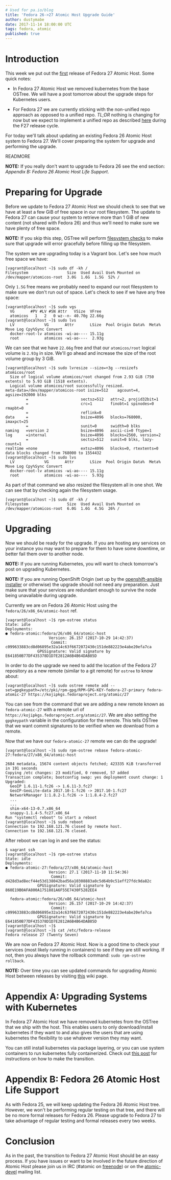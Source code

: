 ```yaml
---
# Used for pa.io/blog
title: 'Fedora 26->27 Atomic Host Upgrade Guide'
author: dustymabe
date: 2017-11-14 18:00:00 UTC
tags: fedora, atomic
published: true
---
```



# Introduction

This week we put out the [first](/blog/2017/11/fedora-atomic-27-features/)
release of Fedora 27 Atomic Host. Some quick notes:

- In Fedora 27 Atomic Host we removed kubernetes from the base OSTree.
  We will have a post tomorrow about the upgrade steps for Kubernetes users.

- For Fedora 27 we are currently sticking with the non-unified repo
  approach as opposed to a unified repo. *TL;DR* nothing is changing
  for now but we expect to implement a unified repo as described
  [here](http://www.projectatomic.io/blog/2017/06/future-plans-for-fedora-atomic-release-life-cycle/)
  during the F27 release cycle.

For today we'll talk about updating an existing Fedora 26 Atomic Host
system to Fedora 27. We'll cover preparing the system for upgrade and
performing the upgrade.

READMORE

**NOTE:** If you really don't want to upgrade to Fedora 26 see the
          end section: *Appendix B: Fedora 26 Atomic Host Life Support*.

# Preparing for Upgrade

Before we update to Fedora 27 Atomic Host we should check to
see that we have at least a few GiB of free space in our root
filesystem. The update to Fedora 27 can cause your system to
retrieve more than 1 GiB of new content (not shared with Fedora
26) and thus we'll need to make sure we have plenty of free space.

**NOTE:** If you skip this step, OSTree will perform
          [filesystem checks](https://github.com/ostreedev/ostree/pull/987)
          to make sure that upgrade will error gracefully before filling
          up the filesystem.

The system we are upgrading today is a Vagrant box. Let's see how
much free space we have:

```nohighlight
[vagrant@localhost ~]$ sudo df -kh /
Filesystem                 Size  Used Avail Use% Mounted on
/dev/mapper/atomicos-root  3.0G  1.6G  1.5G  52% /
```

Only `1.5G` free means we probably need to expand our root filesystem
to make sure we don't run out of space. Let's check to see if we have
any free space:

```nohighlight
[vagrant@localhost ~]$ sudo vgs
  VG       #PV #LV #SN Attr   VSize  VFree
  atomicos   1   2   0 wz--n- 40.70g 22.66g
[vagrant@localhost ~]$ sudo lvs
  LV             VG       Attr       LSize  Pool Origin Data%  Meta%  Move Log Cpy%Sync Convert
  docker-root-lv atomicos -wi-ao---- 15.11g                                                    
  root           atomicos -wi-ao----  2.93g
```

We can see that we have `22.66g` free and that our `atomicos/root`
logical volume is `2.93g` in size. We'll go ahead and increase the
size of the root volume group by 3 GiB.

```nohighlight
[vagrant@localhost ~]$ sudo lvresize --size=+3g --resizefs atomicos/root
  Size of logical volume atomicos/root changed from 2.93 GiB (750 extents) to 5.93 GiB (1518 extents).
  Logical volume atomicos/root successfully resized.
meta-data=/dev/mapper/atomicos-root isize=512    agcount=4, agsize=192000 blks
         =                       sectsz=512   attr=2, projid32bit=1
         =                       crc=1        finobt=1 spinodes=0 rmapbt=0
         =                       reflink=0
data     =                       bsize=4096   blocks=768000, imaxpct=25
         =                       sunit=0      swidth=0 blks
naming   =version 2              bsize=4096   ascii-ci=0 ftype=1
log      =internal               bsize=4096   blocks=2560, version=2
         =                       sectsz=512   sunit=0 blks, lazy-count=1
realtime =none                   extsz=4096   blocks=0, rtextents=0
data blocks changed from 768000 to 1554432
[vagrant@localhost ~]$ sudo lvs
  LV             VG       Attr       LSize  Pool Origin Data%  Meta%  Move Log Cpy%Sync Convert
  docker-root-lv atomicos -wi-ao---- 15.11g                                                    
  root           atomicos -wi-ao----  5.93g
```

As part of that command we also resized the filesystem all in one shot.
We can see that by checking again the filesystem usage.

```nohighlight
[vagrant@localhost ~]$ sudo df -kh /
Filesystem                 Size  Used Avail Use% Mounted on
/dev/mapper/atomicos-root  6.0G  1.6G  4.5G  26% /
```

# Upgrading

Now we should be ready for the upgrade. If you are hosting any services
on your instance you may want to prepare for them to have some downtime,
or better fail them over to another node.

**NOTE:** If you are running Kubernetes, you will want to check tomorrow's post
          on upgrading Kubernetes.

**NOTE:** If you are running OpenShift Origin (set up
          by the
          [openshift-ansible installer](http://www.projectatomic.io/blog/2016/12/part1-install-origin-on-f25-atomic-host/)
          or otherwise)
          the upgrade should not need any preparation.  Just make sure that
          your services are redundant enough to survive the node being
          unavailable during upgrade.

Currently we are on Fedora 26 Atomic Host using the
`fedora/26/x86_64/atomic-host` ref.

```nohighlight
[vagrant@localhost ~]$ rpm-ostree status
State: idle
Deployments:
● fedora-atomic:fedora/26/x86_64/atomic-host
                   Version: 26.157 (2017-10-29 14:42:37)
                    Commit: c099633883cd8d06895e32a14c63f6672072430c151de882223e4abe20efa7ca
              GPGSignature: Valid signature by E641850B77DF435378D1D7E2812A6B4B64DAB85D
```


In order to do the upgrade we need to add the location of
the Fedora 27 repository as a new remote (similar to a
git remote) for `ostree` to know about:

```nohighlight
[vagrant@localhost ~]$ sudo ostree remote add --set=gpgkeypath=/etc/pki/rpm-gpg/RPM-GPG-KEY-fedora-27-primary fedora-atomic-27 https://kojipkgs.fedoraproject.org/atomic/27
```

You can see from the command that we are adding a new remote known as
`fedora-atomic-27` with a remote url of `https://kojipkgs.fedoraproject.org/atomic/27`.
We are also setting the `gpgkeypath` variable in the configuration for
the remote. This tells OSTree that we want commit signatures to be
verified when we download from a remote.

Now that we have our `fedora-atomic-27` remote we can do the upgrade!

```nohighlight
[vagrant@localhost ~]$ sudo rpm-ostree rebase fedora-atomic-27:fedora/27/x86_64/atomic-host

2684 metadata, 15674 content objects fetched; 423335 KiB transferred in 191 seconds                                                                                                                                                          
Copying /etc changes: 23 modified, 0 removed, 57 added
Transaction complete; bootconfig swap: yes deployment count change: 1
Upgraded:
  GeoIP 1.6.11-1.fc26 -> 1.6.11-3.fc27
  GeoIP-GeoLite-data 2017.10-1.fc26 -> 2017.10-1.fc27
  NetworkManager 1:1.8.2-1.fc26 -> 1:1.8.4-2.fc27
  ...
  ...
  shim-x64-13-0.7.x86_64
  snappy-1.1.4-5.fc27.x86_64
Run "systemctl reboot" to start a reboot
[vagrant@localhost ~]$ sudo reboot
Connection to 192.168.121.76 closed by remote host.
Connection to 192.168.121.76 closed.
```

After reboot we can log in and see the status:

```nohighlight
$ vagrant ssh
[vagrant@localhost ~]$ rpm-ostree status
State: idle
Deployments:
● fedora-atomic-27:fedora/27/x86_64/atomic-host
                   Version: 27.1 (2017-11-10 11:54:36)
                    Commit: d428d3ad8ecf44e53d138042bad56a10308883a0c5d64b9c51eff27fdc9da82c
              GPGSignature: Valid signature by 860E19B0AFA800A1751881A6F55E7430F5282EE4

  fedora-atomic:fedora/26/x86_64/atomic-host
                   Version: 26.157 (2017-10-29 14:42:37)
                    Commit: c099633883cd8d06895e32a14c63f6672072430c151de882223e4abe20efa7ca
              GPGSignature: Valid signature by E641850B77DF435378D1D7E2812A6B4B64DAB85D
[vagrant@localhost ~]$
[vagrant@localhost ~]$ cat /etc/fedora-release
Fedora release 27 (Twenty Seven)
```

We are now on Fedora 27 Atomic Host. Now is a good time to check your
services (most likely running in containers) to see if they are still
working. If not, then you always have the rollback command: `sudo
rpm-ostree rollback`.

**NOTE:** Over time you can see updated commands for upgrading Atomic
          Host between releases by visiting [this](https://fedoraproject.org/wiki/Atomic_Host_upgrade)
          wiki page.

# Appendix A: Upgrading Systems with Kubernetes

In Fedora 27 Atomic Host we have removed kubernetes from the OSTree
that we ship with the host. This enables users to only download/install
kubernetes if they want to and also gives the users that are using
kubernetes the flexibility to use whatever version they may want.

You can still install kubernetes via package layering, or you can use
system containers to run kubernetes fully containerized. Check out [this post](http://www.projectatomic.io/blog/2017/11/migrating-kubernetes-on-fedora-atomic-host-27/)
for instructions on how to make the transition.

# Appendix B: Fedora 26 Atomic Host Life Support

As with Fedora 25, we will keep updating the Fedora 26 Atomic Host tree.
However, we won't be performing regular testing on that tree, and there will
be no more formal releases for Fedora 26. Please upgrade to Fedora 27 to
take advantage of regular testing and formal releases every two weeks.

# Conclusion

As in the past, the transition to Fedora 27 Atomic Host should be an
easy process. If you have issues or want to be involved in the future
direction of Atomic Host please join us in IRC (#atomic on
[freenode](https://freenode.net/)) or on the
[atomic-devel](https://lists.projectatomic.io/mailman/listinfo/atomic-devel)
mailing list.
